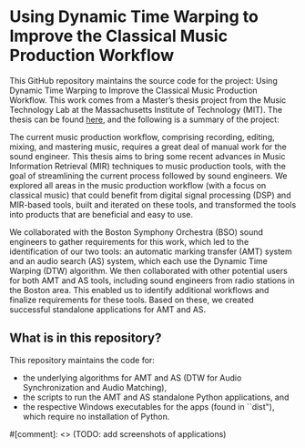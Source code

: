 # Using Dynamic Time Warping to Improve the Classical Music Production Workflow

This GitHub repository maintains the source code for the project: Using Dynamic Time Warping to Improve the Classical Music Production Workflow. This work comes from a Master’s thesis project from the Music Technology Lab at the Massachusetts Institute of Technology (MIT). The thesis can be found [here](http://musictech.mit.edu/sites/default/files/documents/pramanick_meng.pdf), and the following is a summary of the project:

The current music production workflow, comprising recording, editing, mixing, and mastering music, requires a great deal of manual work for the sound engineer. This thesis aims to bring some recent advances in Music Information Retrieval (MIR) techniques to music production tools, with the goal of streamlining the current process followed by sound engineers. We explored all areas in the music production workflow (with a focus on classical music) that could benefit from digital signal processing (DSP) and MIR-based tools, built and iterated on these tools, and transformed the tools into products that are beneficial and easy to use.

We collaborated with the Boston Symphony Orchestra (BSO) sound engineers to gather requirements for this work, which led to the identification of our two tools: an automatic marking transfer (AMT) system and an audio search (AS) system, which each use the Dynamic Time Warping (DTW) algorithm. We then collaborated with other potential users for both AMT and AS tools, including sound engineers from radio stations in the Boston area. This enabled us to identify additional workflows and finalize requirements for these tools. Based on these, we created successful standalone applications for AMT and AS.

## What is in this repository?

This repository maintains the code for:
* the underlying algorithms for AMT and AS (DTW for Audio Synchronization and Audio Matching),
* the scripts to run the AMT and AS standalone Python applications, and
* the respective Windows executables for the apps (found in ``dist"), which require no installation of Python.

#[comment]: <> (TODO: add screenshots of applications)
